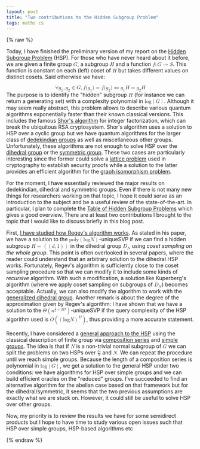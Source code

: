 ```yaml
---
layout: post
title: "Two contributions to the Hidden Subgroup Problem"
tags: maths cs
---
```


{% raw %}

<p>Today, I have finished the preliminary version of my report on the <a href="http://en.wikipedia.org/wiki/Hidden_subgroup_problem">Hidden Subgroup Problem</a> (HSP). For those who have never heard about it before, we are given a finite group <math xmlns="http://www.w3.org/1998/Math/MathML"> <mi>G</mi> </math>, a subgroup <math xmlns="http://www.w3.org/1998/Math/MathML"> <mi>H</mi> </math> and a function <math xmlns="http://www.w3.org/1998/Math/MathML"> <mi>f</mi> <mo>:</mo> <mrow> <mi>G</mi> <mo>→</mo> <mi>S</mi> </mrow> </math>. This function is constant on each (left) coset of <math xmlns="http://www.w3.org/1998/Math/MathML"> <mi>H</mi> </math> but takes different values on distinct cosets. Said otherwise we have:</p>

<p><math display="block" xmlns="http://www.w3.org/1998/Math/MathML"> <mo>∀</mo> <msub> <mi>g</mi> <mn>1</mn> </msub> <mo>,</mo> <msub> <mi>g</mi> <mn>2</mn> </msub> <mo>∈</mo> <mi>G</mi> <mo>,</mo> <mi>f</mi> <mo stretchy="false">(</mo> <msub> <mi>g</mi> <mn>1</mn> </msub> <mo stretchy="false">)</mo> <mo>=</mo> <mi>f</mi> <mo stretchy="false">(</mo> <msub> <mi>g</mi> <mn>2</mn> </msub> <mo stretchy="false">)</mo> <mo>⇔</mo> <msub> <mi>g</mi> <mn>1</mn> </msub> <mi>H</mi> <mo>=</mo> <msub> <mi>g</mi> <mn>2</mn> </msub> <mi>H</mi> </math>The purpose is to identify the "hidden" subgroup <math xmlns="http://www.w3.org/1998/Math/MathML"> <mi>H</mi> </math> (for instance we can return a generating set) with a complexity polynomial in <math xmlns="http://www.w3.org/1998/Math/MathML"> <mrow> <mi>log</mi> <mrow> <mo>∣</mo> <mi>G</mi> <mo>∣</mo> </mrow> </mrow> </math>. Although it may seem really abstract, this problem allows to describe various quantum algorithms exponentially faster than their known classical versions. This includes the famous <a href="http://en.wikipedia.org/wiki/Shor%27s_algorithm">Shor's algorithm</a> for integer factorization, which can break the ubiquitous RSA cryptosystem. Shor's algorithm uses a solution to HSP over a cyclic group but we have quantum algorithms for the larger class of <a href="http://en.wikipedia.org/wiki/Hamiltonian_group">dedekindian groups</a> as well as miscellaneous other groups. Unfortunately, these algorithms are not enough to solve HSP over the <a href="http://en.wikipedia.org/wiki/Dihedral_group">dihedral group</a> or the <a href="http://en.wikipedia.org/wiki/Symmetric_group">symmetric group</a>. These two cases are particularly interesting since the former could solve a <a href="http://en.wikipedia.org/wiki/Lattice_problem">lattice problem</a> used in cryptography to establish security proofs while a solution to the latter provides an efficient algorithm for the <a href="http://en.wikipedia.org/wiki/Graph_isomorphism_problem">graph isomorphism problem</a>.</p>

<p>For the moment, I have essentially reviewed the major results on dedekindian, dihedral and symmetric groups. Even if there is not many new things for researchers working on that topic, I hope it could serve as an introduction to the subject and be a useful review of the state-of-the-art. In particular, I plan to complete the <a href="http://www.cs.au.dk/~fwang/speciale/web/appendix_A.xhtml#appendix_A">Table of Hidden Subgroup Problems</a> which gives a good overview. There are at least two contributions I brought to the topic that I would like to discuss briefly in this blog post.</p>

<p>First, <a href="http://www.cs.au.dk/~fwang/speciale/web/dihedral_and_symmetric.xhtml#id5.3.">I have studied how Regev's algorithm works</a>. As stated in his paper, we have a solution to the <math xmlns="http://www.w3.org/1998/Math/MathML"> <mtext>poly</mtext> <mrow> <mo>(</mo> <mi>log</mi> <mi>N</mi> <mo>)</mo> </mrow> </math>-uniqueSVP if we can find a hidden subgroup <math xmlns="http://www.w3.org/1998/Math/MathML"> <mi>H</mi> <mo>=</mo> <mrow> <mo>⟨</mo> <mrow> <mo>(</mo> <mi>d</mi> <mo>,</mo> <mn>1</mn> <mo>)</mo> </mrow> <mo>⟩</mo> </mrow> </math> in the dihedral group <math xmlns="http://www.w3.org/1998/Math/MathML"> <msub> <mi>D</mi> <mi>N</mi> </msub> </math> using <em>coset sampling on the whole group</em>. This point is often overlooked in several papers, where the reader could understand that an arbitrary solution to the dihedral HSP works. Fortunately, Regev's algorithm is sufficiently close to the coset sampling procedure so that we can modify it to include some kinds of <em>recursive</em> algorithm. With such a modification, a solution like Kuperberg's algorithm (where we apply coset sampling on subgroups of <math xmlns="http://www.w3.org/1998/Math/MathML"> <msub> <mi>D</mi> <mi>N</mi> </msub> </math>) becomes acceptable. Actually, we can also modify the algorithm to work with the <a href="http://en.wikipedia.org/wiki/Dihedral_group#Generalized_dihedral_group">generalized dihedral group</a>. Another remark is about the degree of the approximation given by Regev's algorithm: I have shown that we have a solution to the <math xmlns="http://www.w3.org/1998/Math/MathML"> <mi>Θ</mi> <mrow> <mo>(</mo> <msup> <mi>n</mi> <mrow> <mfrac> <mn>1</mn> <mn>2</mn> </mfrac> <mo>+</mo> <mn>2</mn> <mi>D</mi> </mrow> </msup> <mo>)</mo> </mrow> </math>-uniqueSVP if the query complexity of the HSP algorithm used is <math xmlns="http://www.w3.org/1998/Math/MathML"> <mrow> <mi>O</mi> <mrow> <mo>(</mo> <msup> <mrow> <mo>(</mo> <mrow> <mi>log</mi> <mi>N</mi> </mrow> <mo>)</mo> </mrow> <mi>D</mi> </msup> <mo>)</mo> </mrow> </mrow> </math>, thus providing a more accurate statement.</p>

<p>Recently, I have considered a <a href="http://www.cs.au.dk/~fwang/speciale/web/appendix_G.xhtml#appendix_G">general approach to the HSP</a> using the classical description of finite group via <a href="http://en.wikipedia.org/wiki/Composition_series#For_groups">composition series</a> and <a href="http://en.wikipedia.org/wiki/List_of_finite_simple_groups">simple groups</a>. The idea is that if <math xmlns="http://www.w3.org/1998/Math/MathML"> <mi>N</mi> </math> is a non-trivial normal subgroup of <math xmlns="http://www.w3.org/1998/Math/MathML"> <mi>G</mi> </math> we can split the problems on two HSPs over <math xmlns="http://www.w3.org/1998/Math/MathML"> <mfrac bevelled="true"> <mi>G</mi> <mi>N</mi> </mfrac> </math> and <math xmlns="http://www.w3.org/1998/Math/MathML"> <mi>N</mi> </math>. We can repeat the procedure until we reach simple groups. Because the length of a composition series is polynomial in <math xmlns="http://www.w3.org/1998/Math/MathML"> <mrow> <mi>log</mi> <mrow> <mo>∣</mo> <mi>G</mi> <mo>∣</mo> </mrow> </mrow> </math>, we get a solution to the general HSP under two conditions: we have algorithms for HSP over simple groups and we can build efficient oracles on the "reduced" groups. I've succeeded to find an alternative algorithm for the abelian case based on that framework but for the dihedral/symmetric, it seems that the two previous assumptions are exactly what we are stuck on. However, it could still be useful to solve HSP over other groups.</p>

<p>Now, my priority is to review the results we have for some semidirect products but I hope to have time to study various open issues such that HSP over simple groups, HSP-based algorithms etc</p>


{% endraw %}
